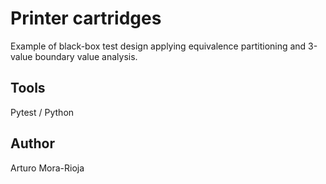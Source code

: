 # Printer cartridges
Example of black-box test design applying equivalence partitioning and 3-value boundary value analysis.

## Tools
Pytest / Python

## Author
Arturo Mora-Rioja